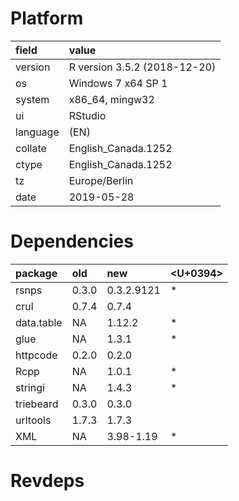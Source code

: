 # Platform

|field    |value                        |
|:--------|:----------------------------|
|version  |R version 3.5.2 (2018-12-20) |
|os       |Windows 7 x64 SP 1           |
|system   |x86_64, mingw32              |
|ui       |RStudio                      |
|language |(EN)                         |
|collate  |English_Canada.1252          |
|ctype    |English_Canada.1252          |
|tz       |Europe/Berlin                |
|date     |2019-05-28                   |

# Dependencies

|package    |old   |new        |<U+0394>  |
|:----------|:-----|:----------|:--|
|rsnps      |0.3.0 |0.3.2.9121 |*  |
|crul       |0.7.4 |0.7.4      |   |
|data.table |NA    |1.12.2     |*  |
|glue       |NA    |1.3.1      |*  |
|httpcode   |0.2.0 |0.2.0      |   |
|Rcpp       |NA    |1.0.1      |*  |
|stringi    |NA    |1.4.3      |*  |
|triebeard  |0.3.0 |0.3.0      |   |
|urltools   |1.7.3 |1.7.3      |   |
|XML        |NA    |3.98-1.19  |*  |

# Revdeps

